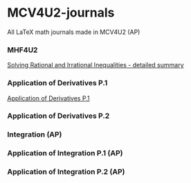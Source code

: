 # MCV4U2-journals
All LaTeX math journals made in MCV4U2 (AP)

### MHF4U2
<a href="https://github.com/kthisisjosh/MCV4U2-journals/blob/master/MathDetailedSummary/MathDetailedSummary.pdf">Solving Rational and Irrational Inequalities - detailed summary</a>

### Application of Derivatives P.1
<a href="https://github.com/kthisisjosh/MCV4U2-journals/blob/master/MathDetailedSummary/ApplicationOfDerivP1.pdf">Application of Derivatives P.1</a>

### Application of Derivatives P.2

### Integration (AP)


### Application of Integration P.1 (AP)



### Application of Integration P.2 (AP)